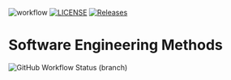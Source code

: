 ![workflow](https://github.com/SuThiriHtun/sem/actions/workflows/main.yml/badge.svg)
[![LICENSE](https://img.shields.io/github/license/SuThiriHtun/sem.svg?style=flat-square)](https://github.com/SuThiriHtun/sem/blob/master/LICENSE)
[![Releases](https://img.shields.io/github/release/SuThiriHtun/sem/all.svg?style=flat-square)](https://github.com/SuThiriHtun/sem/releases)

# Software Engineering Methods
![GitHub Workflow Status (branch)](https://img.shields.io/github/workflow/status/SuThiriHtun/sem/<UniversalAppaction>/develop?style=flat-square)